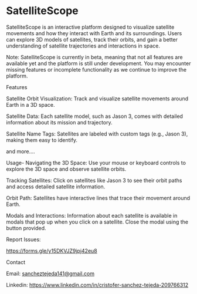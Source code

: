 # SatelliteScope

SatelliteScope is an interactive platform designed to visualize satellite movements and how they interact with Earth and its surroundings. Users can explore 3D models of satellites, track their orbits, and gain a better understanding of satellite trajectories and interactions in space. 

Note: SatelliteScope is currently in beta, meaning that not all features are available yet and the platform is still under development. You may encounter missing features or incomplete functionality as we continue to improve the platform.

Features

Satellite Orbit Visualization: Track and visualize satellite movements around Earth in a 3D space.

Satellite Data: Each satellite model, such as Jason 3, comes with detailed information about its mission and trajectory.

Satellite Name Tags: Satellites are labeled with custom tags (e.g., Jason 3), making them easy to identify.

and more....

Usage-
Navigating the 3D Space: Use your mouse or keyboard controls to explore the 3D space and observe satellite orbits.

Tracking Satellites: Click on satellites like Jason 3 to see their orbit paths and access detailed satellite information.

Orbit Path: Satellites have interactive lines that trace their movement around Earth.

Modals and Interactions: Information about each satellite is available in modals that pop up when you click on a satellite. Close the modal using the button provided.

Report Issues:

https://forms.gle/y15DKVJZ9jpj42eu8

Contact

Email: sancheztejeda141@gmail.com

Linkedin: https://www.linkedin.com/in/cristofer-sanchez-tejeda-209766312
